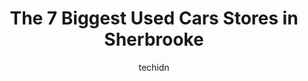 ---
layout: ampstory
image: https://i0.wp.com/www.auto.or.id/wp-content/uploads/2023/06/sherbrooke-auto-occasion-0-sherbrooke-1686325757.jpeg?resize=640,853
author: techidn
featured: false
description: Sherbrooke, Quebec, Canada is a haven for Used Cars enthusiasts, boasting an impressive array of 7 top-notch establishments. Whether youre a seasoned connoisseur or simply curious to explor
title: The 7 Biggest Used Cars Stores in Sherbrooke
cover:
   title: The 7 Biggest Used Cars Stores in Sherbrooke
   subtitle: AUTO.OR.ID
   background: https://www.auto.or.id/wp-content/uploads/2023/06/sherbrooke-auto-occasion-0-sherbrooke-1686325757.jpeg

pages: 
 - layout: thirds
   top: <h1>#1 Kenny U-Pull Sherbrooke</h1>
   bottom: "<p>Went to Kenny u pull for nothing today in Sherbrooke  they listed a car that was in the computer and available... but was not in the Yard  it was gone  not to fun when yo</p>"
   background: https://www.auto.or.id/wp-content/uploads/2023/06/sherbrooke-auto-occasion-1-sherbrooke-1686325758.jpeg
   backgroundblur: true
 - layout: thirds
   top: <h1>#2 N. V. Cloutier Inc.</h1>
   bottom: "<p>2550 Rue King O, Sherbrooke, QC J1J 2H1, Canada</p>"
   background: https://www.auto.or.id/wp-content/uploads/2023/06/sherbrooke-auto-occasion-2-sherbrooke-1686325759.jpeg
   cta:
      link: https://www.auto.or.id/the-7-biggest-used-cars-stores-in-sherbrooke/
      text: The 7 Biggest Used Cars Stores in Sherbrooke
 - layout: thirds
   top: <h1>#3 Mercedes Benz Sherbrooke</h1>
   bottom: "<p>4787 Boul Bourque, Sherbrooke, QC J1N 2G6, Canada</p>"
   background: https://images.unsplash.com/photo-1602343104142-977847f39794?ixlib=rb-4.0.3&ixid=MnwxMjA3fDB8MHxwaG90by1wYWdlfHx8fGVufDB8fHx8&auto=format&fit=crop&w=640&h=853&q=80
   cta:
      link: https://www.auto.or.id/the-7-biggest-used-cars-stores-in-sherbrooke/
      text: The 7 Biggest Used Cars Stores in Sherbrooke
 - layout: thirds
   top: <h1>#4 Das WeltAuto Estrie</h1>
   bottom: "<p>4421 Boul Bourque, Sherbrooke, QC J1N 1S2, Canada</p>"
   background: https://images.unsplash.com/photo-1611088135647-aa5eb1b5f390?ixlib=rb-4.0.3&ixid=MnwxMjA3fDB8MHxwaG90by1wYWdlfHx8fGVufDB8fHx8&auto=format&fit=crop&w=640&h=853&q=80
   cta:
      link: https://www.auto.or.id/the-7-biggest-used-cars-stores-in-sherbrooke/
      text: The 7 Biggest Used Cars Stores in Sherbrooke
 - layout: thirds
   top: <h1>#5 WMC AUTOS</h1>
   bottom: "<p>3195 Rue King E, Sherbrooke, QC J1E 3Y7, Canada</p>"
   background: https://images.unsplash.com/photo-1653047257661-fbf6d8f1129c?ixlib=rb-4.0.3&ixid=MnwxMjA3fDB8MHxwaG90by1wYWdlfHx8fGVufDB8fHx8&auto=format&fit=crop&w=640&h=853&q=80
   cta:
      link: https://www.auto.or.id/the-7-biggest-used-cars-stores-in-sherbrooke/
      text: The 7 Biggest Used Cars Stores in Sherbrooke
 - layout: thirds
   top: <h1>#6 Autos Evasion</h1>
   bottom: "<p>6134 Boul Bourque, Sherbrooke, QC J1N 1H3, Canada</p>"
   background: https://images.unsplash.com/photo-1490274494753-fd4f84681e7c?ixlib=rb-4.0.3&ixid=MnwxMjA3fDB8MHxwaG90by1wYWdlfHx8fGVufDB8fHx8&auto=format&fit=crop&w=640&h=853&q=80
   cta:
      link: https://www.auto.or.id/the-7-biggest-used-cars-stores-in-sherbrooke/
      text: The 7 Biggest Used Cars Stores in Sherbrooke
 - layout: thirds
   top: <h1>#7 Sherbrooke Auto Occasion</h1>
   bottom: "<p>4242 Boul Bourque, Sherbrooke, QC J1N 1W7, Canada</p>"
   background: https://images.unsplash.com/photo-1577696467903-bee9f5ee9fe9?ixlib=rb-4.0.3&ixid=MnwxMjA3fDB8MHxwaG90by1wYWdlfHx8fGVufDB8fHx8&auto=format&fit=crop&w=640&h=853&q=80
   cta:
      link: https://www.auto.or.id/the-7-biggest-used-cars-stores-in-sherbrooke/
      text: The 7 Biggest Used Cars Stores in Sherbrooke
 - layout: thirds
   middle: Continue reading...
   background: https://images.unsplash.com/photo-1536593053730-495056b74a05?ixlib=rb-4.0.3&ixid=MnwxMjA3fDB8MHxwaG90by1wYWdlfHx8fGVufDB8fHx8&auto=format&fit=crop&w=640&h=853&q=80
   cta:
      link: https://www.auto.or.id/the-7-biggest-used-cars-stores-in-sherbrooke/
      text: The 7 Biggest Used Cars Stores in Sherbrooke

---